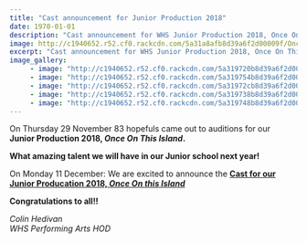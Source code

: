 ```yaml
---
title: "Cast announcement for Junior Production 2018"
date: 1970-01-01
description: "Cast announcement for WHS Junior Production 2018, Once On This Island..."
image: http://c1940652.r52.cf0.rackcdn.com/5a31a8afb8d39a6f2d00009f/Once-On-This-Island-poster.jpg
excerpt: "Cast announcement for WHS Junior Production 2018, Once On This Island."
image_gallery:
     - image: "http://c1940652.r52.cf0.rackcdn.com/5a319720b8d39a6f2d000085/24058825_390314568057554_1899929336894412022_n.jpg"
     - image: "http://c1940652.r52.cf0.rackcdn.com/5a319754b8d39a6f2d00008d/24232765_390314578057553_1257746233815463559_n.jpg"
     - image: "http://c1940652.r52.cf0.rackcdn.com/5a31972cb8d39a6f2d000087/24131177_390314594724218_1289603191173369470_n.jpg"
     - image: "http://c1940652.r52.cf0.rackcdn.com/5a319738b8d39a6f2d000089/24131196_390314621390882_1648760717740635858_n.jpg"
     - image: "http://c1940652.r52.cf0.rackcdn.com/5a319748b8d39a6f2d00008b/24177186_390314588057552_2270386847936580114_n.jpg"
---
```


<p><span>On Thursday 29 November 83 hopefuls came out to auditions for our <strong>Junior Production 2018, <em>Once On This Island</em>. </strong></span></p>
<p><strong>What amazing talent we will have in our Junior school next year!</strong></p>
<p><span>On Monday 11 December: We are excited to announce the&nbsp;</span><strong><a href="http://c1940652.r52.cf0.rackcdn.com/5a31a7dbb8d39a6f2d00009b/Cast-List.pdf">Cast for our Junior Producation 2018, <em>Once On this Island</em></a></strong></p>
<p><strong>Congratulations to all!!</strong></p>
<p><em>Colin Hedivan<br />WHS Performing Arts HOD</em></p>

